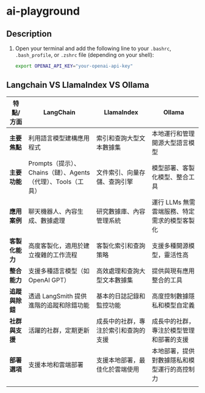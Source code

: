 # ai-playground

## Description

1. Open your terminal and add the following line to your `.bashrc`, `.bash_profile`, or `.zshrc` file (depending on your shell):
   ```sh
   export OPENAI_API_KEY="your-openai-api-key"
   ```

## Langchain VS LlamaIndex VS Ollama
| 特點/方面              | LangChain                                     | LlamaIndex                                  | Ollama                                           |
|----------------------|-----------------------------------------------|--------------------------------------------|--------------------------------------------------|
| **主要焦點**         | 利用語言模型建構應用程式                      | 索引和查詢大型文本數據集                   | 本地運行和管理開源大型語言模型                   |
| **主要功能**         | Prompts（提示）、Chains（鏈）、Agents（代理）、Tools（工具） | 文件索引、向量存儲、查詢引擎               | 模型部署、客製化模型、整合工具                  |
| **應用案例**         | 聊天機器人、內容生成、數據處理                | 研究數據庫、內容管理系統                   | 運行 LLMs 無需雲端服務、特定需求的模型客製化    |
| **客製化能力**       | 高度客製化，適用於建立複雜的工作流程          | 客製化索引和查詢策略                       | 支援多種開源模型，靈活性高                      |
| **整合能力**         | 支援多種語言模型（如 OpenAI GPT）              | 高效處理和查詢大型文本數據集               | 提供與現有應用整合的工具                        |
| **追蹤與除錯**       | 透過 LangSmith 提供進階的追蹤和除錯功能        | 基本的日誌記錄和監控功能                   | 高度控制數據隱私和模型自定義                    |
| **社群與支援**       | 活躍的社群，定期更新                          | 成長中的社群，專注於索引和查詢的支援       | 成長中的社群，專注於模型管理和部署的支援       |
| **部署選項**         | 支援本地和雲端部署                            | 支援本地部署，最佳化於雲端使用             | 本地部署，提供對數據隱私和模型運行的高控制力   |
                     |
